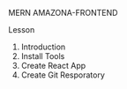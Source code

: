 MERN AMAZONA-FRONTEND

Lesson

1. Introduction
2. Install Tools
3. Create React App
4. Create Git Resporatory
